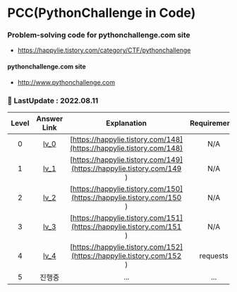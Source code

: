 # PCC(PythonChallenge in Code)
### Problem-solving code for pythonchallenge.com site
- https://happylie.tistory.com/category/CTF/pythonchallenge

#### pythonchallenge.com site
- http://www.pythonchallenge.com

### 📆 LastUpdate : 2022.08.11
| Level |                                    Answer Link                                     |                              Explanation                              | Requirements |
|:-----:|:----------------------------------------------------------------------------------:|:---------------------------------------------------------------------:|:------------:|
|   0   | [lv_0](https://github.com/happylie/pythonchallenge_code/blob/main/lv_0/level_0.py) |[https://happylie.tistory.com/148](https://happylie.tistory.com/148)   |     N/A      |
|   1   | [lv_1](https://github.com/happylie/pythonchallenge_code/blob/main/lv_1/level_1.py) | [https://happylie.tistory.com/149](https://happylie.tistory.com/149 ) |     N/A      |
|   2   | [lv_2](https://github.com/happylie/pythonchallenge_code/blob/main/lv_2/level_2.py) | [https://happylie.tistory.com/150](https://happylie.tistory.com/150 ) |     N/A      |
|   3   | [lv_3](https://github.com/happylie/pythonchallenge_code/blob/main/lv_3/level_3.py) | [https://happylie.tistory.com/151](https://happylie.tistory.com/151 ) |     N/A      |
|   4   | [lv_4](https://github.com/happylie/pythonchallenge_code/blob/main/lv_4/level_4.py) | [https://happylie.tistory.com/152](https://happylie.tistory.com/152 ) |   requests   |
|   5   |                    진행중                                                             |                                  ...                                  |     ...      |
